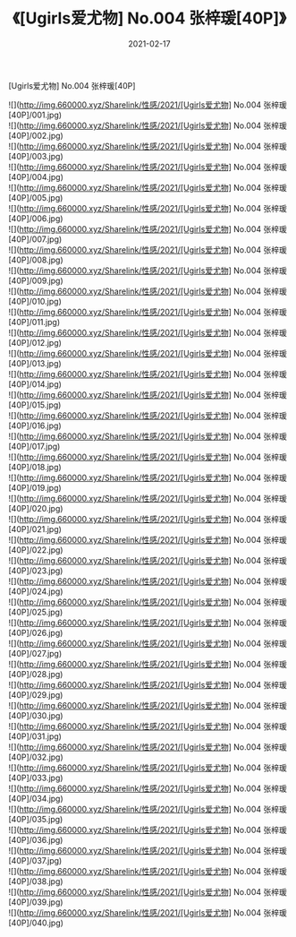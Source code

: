 ﻿---
layout: post
title:  《[Ugirls爱尤物] No.004 张梓瑗[40P]》
date:   2021-02-17
img: http://img.660000.xyz/Sharelink/性感/2021/[Ugirls爱尤物] No.004 张梓瑗[40P]/000.jpg
categories: [美女, 清纯, 唯美]
---

[Ugirls爱尤物] No.004 张梓瑗[40P]

  ![](http://img.660000.xyz/Sharelink/性感/2021/[Ugirls爱尤物] No.004 张梓瑗[40P]/001.jpg) <br> ![](http://img.660000.xyz/Sharelink/性感/2021/[Ugirls爱尤物] No.004 张梓瑗[40P]/002.jpg) <br> ![](http://img.660000.xyz/Sharelink/性感/2021/[Ugirls爱尤物] No.004 张梓瑗[40P]/003.jpg) <br> ![](http://img.660000.xyz/Sharelink/性感/2021/[Ugirls爱尤物] No.004 张梓瑗[40P]/004.jpg) <br> ![](http://img.660000.xyz/Sharelink/性感/2021/[Ugirls爱尤物] No.004 张梓瑗[40P]/005.jpg) <br> ![](http://img.660000.xyz/Sharelink/性感/2021/[Ugirls爱尤物] No.004 张梓瑗[40P]/006.jpg) <br> ![](http://img.660000.xyz/Sharelink/性感/2021/[Ugirls爱尤物] No.004 张梓瑗[40P]/007.jpg) <br> ![](http://img.660000.xyz/Sharelink/性感/2021/[Ugirls爱尤物] No.004 张梓瑗[40P]/008.jpg) <br> ![](http://img.660000.xyz/Sharelink/性感/2021/[Ugirls爱尤物] No.004 张梓瑗[40P]/009.jpg) <br> ![](http://img.660000.xyz/Sharelink/性感/2021/[Ugirls爱尤物] No.004 张梓瑗[40P]/010.jpg) <br> ![](http://img.660000.xyz/Sharelink/性感/2021/[Ugirls爱尤物] No.004 张梓瑗[40P]/011.jpg) <br> ![](http://img.660000.xyz/Sharelink/性感/2021/[Ugirls爱尤物] No.004 张梓瑗[40P]/012.jpg) <br> ![](http://img.660000.xyz/Sharelink/性感/2021/[Ugirls爱尤物] No.004 张梓瑗[40P]/013.jpg) <br> ![](http://img.660000.xyz/Sharelink/性感/2021/[Ugirls爱尤物] No.004 张梓瑗[40P]/014.jpg) <br> ![](http://img.660000.xyz/Sharelink/性感/2021/[Ugirls爱尤物] No.004 张梓瑗[40P]/015.jpg) <br> ![](http://img.660000.xyz/Sharelink/性感/2021/[Ugirls爱尤物] No.004 张梓瑗[40P]/016.jpg) <br> ![](http://img.660000.xyz/Sharelink/性感/2021/[Ugirls爱尤物] No.004 张梓瑗[40P]/017.jpg) <br> ![](http://img.660000.xyz/Sharelink/性感/2021/[Ugirls爱尤物] No.004 张梓瑗[40P]/018.jpg) <br> ![](http://img.660000.xyz/Sharelink/性感/2021/[Ugirls爱尤物] No.004 张梓瑗[40P]/019.jpg) <br> ![](http://img.660000.xyz/Sharelink/性感/2021/[Ugirls爱尤物] No.004 张梓瑗[40P]/020.jpg) <br> ![](http://img.660000.xyz/Sharelink/性感/2021/[Ugirls爱尤物] No.004 张梓瑗[40P]/021.jpg) <br> ![](http://img.660000.xyz/Sharelink/性感/2021/[Ugirls爱尤物] No.004 张梓瑗[40P]/022.jpg) <br> ![](http://img.660000.xyz/Sharelink/性感/2021/[Ugirls爱尤物] No.004 张梓瑗[40P]/023.jpg) <br> ![](http://img.660000.xyz/Sharelink/性感/2021/[Ugirls爱尤物] No.004 张梓瑗[40P]/024.jpg) <br> ![](http://img.660000.xyz/Sharelink/性感/2021/[Ugirls爱尤物] No.004 张梓瑗[40P]/025.jpg) <br> ![](http://img.660000.xyz/Sharelink/性感/2021/[Ugirls爱尤物] No.004 张梓瑗[40P]/026.jpg) <br> ![](http://img.660000.xyz/Sharelink/性感/2021/[Ugirls爱尤物] No.004 张梓瑗[40P]/027.jpg) <br> ![](http://img.660000.xyz/Sharelink/性感/2021/[Ugirls爱尤物] No.004 张梓瑗[40P]/028.jpg) <br> ![](http://img.660000.xyz/Sharelink/性感/2021/[Ugirls爱尤物] No.004 张梓瑗[40P]/029.jpg) <br> ![](http://img.660000.xyz/Sharelink/性感/2021/[Ugirls爱尤物] No.004 张梓瑗[40P]/030.jpg) <br> ![](http://img.660000.xyz/Sharelink/性感/2021/[Ugirls爱尤物] No.004 张梓瑗[40P]/031.jpg) <br> ![](http://img.660000.xyz/Sharelink/性感/2021/[Ugirls爱尤物] No.004 张梓瑗[40P]/032.jpg) <br> ![](http://img.660000.xyz/Sharelink/性感/2021/[Ugirls爱尤物] No.004 张梓瑗[40P]/033.jpg) <br> ![](http://img.660000.xyz/Sharelink/性感/2021/[Ugirls爱尤物] No.004 张梓瑗[40P]/034.jpg) <br> ![](http://img.660000.xyz/Sharelink/性感/2021/[Ugirls爱尤物] No.004 张梓瑗[40P]/035.jpg) <br> ![](http://img.660000.xyz/Sharelink/性感/2021/[Ugirls爱尤物] No.004 张梓瑗[40P]/036.jpg) <br> ![](http://img.660000.xyz/Sharelink/性感/2021/[Ugirls爱尤物] No.004 张梓瑗[40P]/037.jpg) <br> ![](http://img.660000.xyz/Sharelink/性感/2021/[Ugirls爱尤物] No.004 张梓瑗[40P]/038.jpg) <br> ![](http://img.660000.xyz/Sharelink/性感/2021/[Ugirls爱尤物] No.004 张梓瑗[40P]/039.jpg) <br> ![](http://img.660000.xyz/Sharelink/性感/2021/[Ugirls爱尤物] No.004 张梓瑗[40P]/040.jpg) <br>
